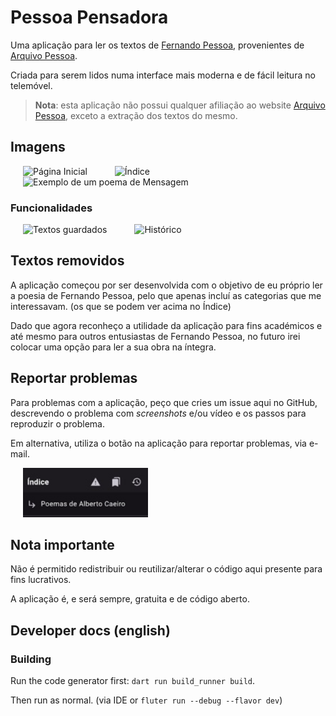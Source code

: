 # Pessoa Pensadora

Uma aplicação para ler os textos de [Fernando Pessoa](https://pt.wikipedia.org/wiki/Fernando_Pessoa), provenientes de [Arquivo Pessoa](http://arquivopessoa.net/).

Criada para serem lidos numa interface mais moderna e de fácil leitura no telemóvel.

> **Nota**: esta aplicação não possui qualquer afiliação ao website [Arquivo Pessoa](http://arquivopessoa.net/info/ficha), exceto a extração dos textos do mesmo.

## Imagens

  <img alt="Página Inicial" src="images/homepage.jpg" width="200px" hspace="20"/> <img alt="Índice" src="images/index.jpg" width="200px" hspace="20"/> <img alt="Exemplo de um poema de Mensagem" src="images/text-example.jpg" width="200px" hspace="20"/>

### Funcionalidades

  <img alt="Textos guardados" src="images/saved-texts.jpg" width="200px" hspace="20"/> <img alt="Histórico" src="images/history.jpg" width="200px" hspace="20"/>

## Textos removidos

A aplicação começou por ser desenvolvida com o objetivo de eu próprio ler a poesia de Fernando Pessoa, pelo que apenas incluí as categorias que me interessavam. (os que se podem ver acima no Índice)

Dado que agora reconheço a utilidade da aplicação para fins académicos e até mesmo para outros entusiastas de Fernando Pessoa, no futuro irei colocar uma opção para ler a sua obra na íntegra.

## Reportar problemas

Para problemas com a aplicação, peço que cries um issue aqui no GitHub, descrevendo o problema com _screenshots_ e/ou vídeo e os passos para reproduzir o problema.

Em alternativa, utiliza o botão na aplicação para reportar problemas, via e-mail.

  <img alt="Botão para reportar problemas" src="images/bug-report-button.jpg" width="200px" hspace="20"/>

## Nota importante

Não é permitido redistribuir ou reutilizar/alterar o código aqui presente para fins lucrativos.

A aplicação é, e será sempre, gratuita e de código aberto.

## Developer docs (english)

### Building

Run the code generator first: `dart run build_runner build`.

Then run as normal. (via IDE or `fluter run --debug --flavor dev`)
